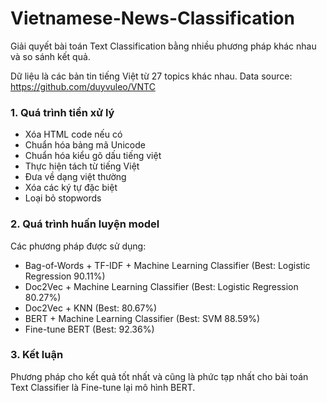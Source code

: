 # Vietnamese-News-Classification
Giải quyết bài toán Text Classification bằng nhiều phương pháp khác nhau và so sánh kết quả.

Dữ liệu là các bản tin tiếng Việt từ 27 topics khác nhau. Data source: https://github.com/duyvuleo/VNTC

### 1. Quá trình tiền xử lý
- Xóa HTML code nếu có
- Chuẩn hóa bảng mã Unicode
- Chuẩn hóa kiểu gõ dấu tiếng việt
- Thực hiện tách từ tiếng Việt
- Đưa về dạng việt thường
- Xóa các ký tự đặc biệt
- Loại bỏ stopwords
### 2. Quá trình huấn luyện model
Các phương pháp được sử dụng:
  + Bag-of-Words + TF-IDF + Machine Learning Classifier (Best: Logistic Regression 90.11%)
  + Doc2Vec + Machine Learning Classifier (Best: Logistic Regression 80.27%)
  + Doc2Vec + KNN (Best: 80.67%)
  + BERT + Machine Learning Classifier (Best: SVM 88.59%)
  + Fine-tune BERT (Best: 92.36%)

### 3. Kết luận
Phương pháp cho kết quả tốt nhất và cũng là phức tạp nhất cho bài toán Text Classifier là Fine-tune lại mô hình BERT.

